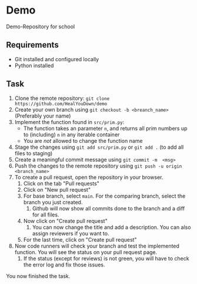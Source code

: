 # Demo
Demo-Repository for school

## Requirements
- Git installed and configured locally
- Python installed

## Task
1. Clone the remote repository: `git clone https://github.com/HealYouDown/demo`
2. Create your own branch using `git checkout -b <breanch_name>` (Preferably your name)
3. Implement the function found in `src/prim.py`:
    - The function takes an parameter `n`, and returns all prim numbers up to (including) `n` in any iterable container
    - You are *not* allowed to change the function name
4. Stage the changes using `git add src/prim.py` or `git add .` (to add all files to staging)
5. Create a meaningful commit message using `git commit -m  <msg>`
6. Push the changes to the remote repository using `git push -u origin <branch_name>`
7. To create a pull request, open the repository in your browser.
   1. Click on the tab "Pull requests"
   2. Click on "New pull request"
   3. For base branch, select `main`. For the comparing branch, select the branch you just created.
      1. Github will now show all commits done to the branch and a diff for all files.
   4. Now click on "Create pull request"
      1. You can now change the title and add a description. You can also assign reviewers if you want to.
   5. For the last time, click on "Create pull request"
8. Now code runners will check your branch and test the implemented function. You will see the status on your pull request page.
   1. If the status (except for reviews) is not green, you will have to check the error log and fix those issues.

You now finished the task.

